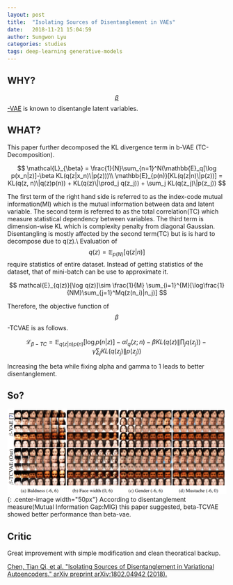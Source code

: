 ```yaml
---
layout: post
title:  "Isolating Sources of Disentanglement in VAEs"
date:   2018-11-21 15:04:59
author: Sungwon Lyu
categories: studies
tags: deep-learning generative-models
---
```

## WHY? 
[$$\beta$$-VAE](https://lyusungwon.github.io/generative-models/2018/02/06/disentang.html) is known to disentangle latent variables. 

## WHAT?
This paper further decomposed the KL divergence term in b-VAE (TC-Decomposition). 

$$
\mathcal{L}_{\beta} = \frac{1}{N}\sum_{n=1}^N(\mathbb{E}_q[\log p(x_n|z)]-\beta KL(q(z|x_n)\|p(z)))\\
\mathbb{E}_{p(n)}[KL(q(z|n)\|p(z))] = KL(q(z, n)\|q(z)p(n)) + KL(q(z)\|\prod_j q(z_j)) + \sum_j KL(q(z_j)\|p(z_j))
$$

The first term of the right hand side is referred to as the index-code mutual information(MI) which is the mutual information between data and latent variable. The second term is referred to as the total correlation(TC) which measure statistical dependency between variables. The third term is dimension-wise KL which is complexity penalty from diagonal Gaussian. Disentangling is mostly affected by the second term(TC) but is is hard to decompose due to q(z).\\
Evaluation of $$q(z) = \mathbb{E}_{p(N)}[q(z|n)]$$ require statistics of entire dataset. Instead of getting statistics of the dataset, that of mini-batch can be use to approximate it. 

$$
mathcal{E}_{q(z)}[\log q(z)]\sim \frac{1}{M} \sum_{i=1}^{M}[\log\frac{1}{NM}\sum_{j=1}^Mq(z(n_i)|n_j)]
$$

Therefore, the objective function of $$\beta$$-TCVAE is as follows.

$$
\mathcal{L}_{\beta-TC} = \mathbb{E}_{q(z|n)p(n)}[\log p(n|z)] - \alpha I_q(z;n) - \beta KL(q(z)\|\prod_j q(z_j)) - \gamma \sum_jKL(q(z_j)\|p(z_j))
$$

Increasing the beta while fixing alpha and gamma to 1 leads to better disentanglement. 

## So?
![image](/assets/images/tcvae.png){: .center-image width="50px"}
According to disentanglement measure(Mutual Information Gap:MIG) this paper suggested, beta-TCVAE showed better performance than beta-vae.

## Critic
Great improvement with simple modification and clean theoratical backup.

[Chen, Tian Qi, et al. "Isolating Sources of Disentanglement in Variational Autoencoders." arXiv preprint arXiv:1802.04942 (2018).](https://arxiv.org/pdf/1802.04942.pdf)